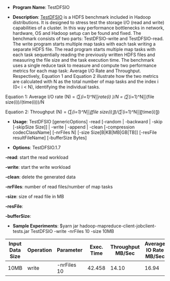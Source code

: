 * __Program Name__: TestDFSIO 
 
* __Description__: 
[TestDFSIO](http://www.michael-noll.com/blog/2011/04/09/benchmarking-and-stress-testing-an-hadoop-cluster-with-terasort-testdfsio-nnbench-mrbench/) is a HDFS benchmark included in Hadoop distributions. It is designed to stress test the storage I/O (read and write) capabilities of a cluster. In this way performance bottlenecks in network, hardware, OS and Hadoop setup can be found and fixed. The benchmark consists of two parts: TestDFSIO-write and TestDFSIO-read. The write program starts multiple map tasks with each task writing a separate HDFS file. The read program starts multiple map tasks with each task sequentially reading the previously written HDFS files and measuring the file size and the task execution time. The benchmark uses a single reduce task to measure and compute two performance metrics for each map task: Average I/O Rate and Throughput. Respectively, Equation 1 and Equation 2 illustrate how the two metrics are calculated with N as the total number of map tasks and the index i (0< i < N), identifying the individual tasks.  

Equation 1: Average I/O rate (N) = (∑_(i=1)^N▒rate(i) )/N  = (∑_(i=1)^N▒(file size(i))/(time(i)))/N

Equation 2: Throughput (N) = (∑_(i=1)^N▒〖file size(i)〗)/(∑_(i=1)^N▒〖time(i)〗)



* __Usage__: TestDFSIO [genericOptions] -read [-random | -backward | -skip [-skipSize Size]] | -write | -append | -clean [-compression codecClassName] [-nrFiles N] [-size Size[B|KB|MB|GB|TB]] [-resFile resultFileName] [-bufferSize Bytes]

* __Options__: TestDFSIO.1.7

__-read__: start the read workload

__-write__: start the write workload

__-clean__: delete the generated data

__-nrFiles__: number of read files/number of map tasks

__-size__: size of read file in MB

__-resFile__:

__-bufferSize__:


* __Sample Experiments__: $yarn jar hadoop-mapreduce-client-jobclient-tests.jar TestDFSIO -write -nrFiles 10 -size 10MB


| Input Data Size | Operation  | Parameter  |Exec. Time |Throughput MB/Sec|Average IO Rate MB/Sec|IO Rate Standard Deviation |
|-----------------|------------|------------|-----------|-----------------|----------------------|---------------------------|
|         10MB 	  |   write    |-nrFiles 10 |   42.458  |  14.10    | 16.94     |      7.94    |

